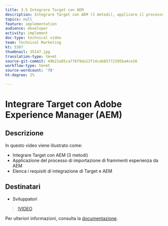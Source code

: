 ```yaml
---
title: 3.5 Integrare Target con AEM
description: Integrare Target con AEM (3 metodi), applicare il processo per importare frammenti di esperienza dai requisiti di integrazione AEM, List Target e AEM
topics: null
feature: implementation
audience: developer
activity: implement
doc-type: technical video
team: Technical Marketing
kt: 5387
thumbnail: 35147.jpg
translation-type: tm+mt
source-git-commit: 49b21a85ca776f9da12f14cab85772395ba4ce16
workflow-type: tm+mt
source-wordcount: '78'
ht-degree: 2%

---
```



# Integrare Target con Adobe Experience Manager (AEM)

## Descrizione

In questo video viene illustrato come:

* Integrare Target con AEM (3 metodi)
* Applicazione del processo di importazione di frammenti esperienza da AEM
* Elenca i requisiti di integrazione di Target e AEM

## Destinatari

* Sviluppatori

>[!VIDEO](https://video.tv.adobe.com/v/35147/?quality=12)

Per ulteriori informazioni, consulta la [documentazione](https://docs.adobe.com/content/help/en/target/using/experiences/offers/aem-experience-fragments.html).
